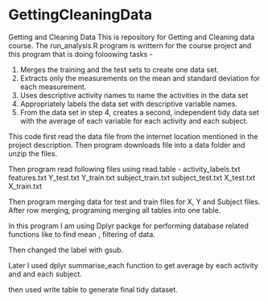 # GettingCleaningData
Getting and Cleaning Data
This is repository for Getting and Cleaning data course.
The run_analysis.R program is writtern for the course project and this program that is doing foloowing tasks - 
1. Merges the training and the test sets to create one data set.
2. Extracts only the measurements on the mean and standard deviation for each measurement. 
3. Uses descriptive activity names to name the activities in the data set
4. Appropriately labels the data set with descriptive variable names. 
5. From the data set in step 4, creates a second, independent tidy data set with the average of each variable for each activity and each subject.

This code first read the data file from the internet location mentioned in the project description. Then program downloads file into a data folder and unzip the files.

Then program read following files using read.table -
activity_labels.txt
features.txt
Y_test.txt
Y_train.txt
subject_train.txt
subject_test.txt
X_test.txt
X_train.txt

Then program merging data for test and train files for X, Y and Subject files.
After row merging, programing merging all tables into one table.

In this program I am using Dplyr packge for performing database related functions like to find mean , filtering of data.

Then changed the label with gsub.

Later I used dplyr summarise_each function to get average by each activity and and each subject.

then used write table to generate final tidy dataset.

